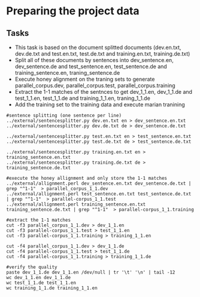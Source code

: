 # Preparing the project data 

## Tasks
 * This task is based on the document splitted documents (dev.en.txt, dev.de.txt and test.en.txt, test.de.txt and training.en.txt, training.de.txt)
 * Split all of these documents by sentences into dev_sentence.en, dev_sentence.de and test_sentence.en, test_sentence.de and training_sentence.en, traning_sentence.de
 * Execute honey alignment on the traning sets to generate parallel_corpus.dev, parallel_corpus.test, parallel_corpus.training
 * Extract the 1-1 matches of the sentnces to get dev_1_1.en, dev_1_1.de and test_1_1.en, test_1_1.de and training_1_1.en, traning_1_1.de
 * Add the training set to the training data and execute marian tranining 

```
#sentence splitting (one sentence per line)
../external/sentencesplitter.py dev.en.txt en > dev_sentence.en.txt
../external/sentencesplitter.py dev.de.txt de > dev_sentence.de.txt

../external/sentencesplitter.py test.en.txt en > test_sentence.en.txt
../external/sentencesplitter.py test.de.txt de > test_sentence.de.txt

../external/sentencesplitter.py training.en.txt en > training_sentence.en.txt
../external/sentencesplitter.py training.de.txt de > training_sentence.de.txt

#execute the honey allignment and only store the 1-1 matches 
../external/allignment.perl dev_sentence.en.txt dev_sentence.de.txt | grep "^1-1"  > parallel_corpus_1_1.dev
../external/allignment.perl test_sentence.en.txt test_sentence.de.txt | grep "^1-1"  > parallel-corpus_1_1.test
../external/allignment.perl training_sentence.en.txt training_sentence.de.txt | grep "^1-1"  > parallel-corpus_1_1.training

#extract the 1-1 matches
cut -f3 parallel_corpus_1_1.dev > dev_1_1.en
cut -f3 parallel-corpus_1_1.test > test_1_1.en
cut -f3 parallel-corpus_1_1.training > training_1_1.en

cut -f4 parallel_corpus_1_1.dev > dev_1_1.de
cut -f4 parallel-corpus_1_1.test > test_1_1.de
cut -f4 parallel-corpus_1_1.training > training_1_1.de

#verify the quality 
paste dev_1_1.de dev_1_1.en /dev/null | tr '\t' '\n' | tail -12
wc dev_1_1.en dev_1_1.de
wc test_1_1.de test_1_1.en
wc training_1_1.de training_1_1.en
``` 